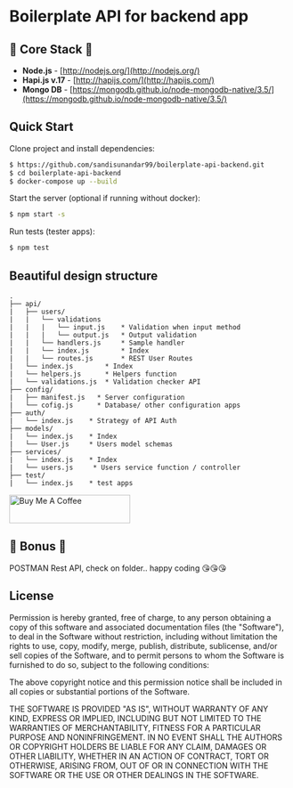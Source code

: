 # Boilerplate API for backend app

## :star2: Core Stack :star2:

- **Node.js** - [http://nodejs.org/](http://nodejs.org/)
- **Hapi.js v.17** - [http://hapijs.com/](http://hapijs.com/)
- **Mongo DB** - [https://mongodb.github.io/node-mongodb-native/3.5/](https://mongodb.github.io/node-mongodb-native/3.5/)

## Quick Start

Clone project and install dependencies:
```bash
$ https://github.com/sandisunandar99/boilerplate-api-backend.git
$ cd boilerplate-api-backend
$ docker-compose up --build
```

Start the server (optional if running without docker):
```bash
$ npm start -s
```

Run tests (tester apps):
```bash
$ npm test
```

## Beautiful design structure
```
.
├── api/
|   ├── users/
|   |   └── validations
|   |   |   └── input.js    * Validation when input method
|   |   |   └── output.js   * Output validation
|   |   └── handlers.js     * Sample handler
|   |   └── index.js        * Index
|   |   └── routes.js       * REST User Routes
|   └── index.js        * Index
|   └── helpers.js      * Helpers function
|   └── validations.js  * Validation checker API
├── config/
|   ├── manifest.js   * Server configuration
|   └── cofig.js      * Database/ other configuration apps 
├── auth/
|   └── index.js    * Strategy of API Auth
├── models/
|   └── index.js    * Index
|   └── User.js     * Users model schemas
├── services/
|   └── index.js    * Index
|   └── users.js     * Users service function / controller
├── test/
|   └── index.js    * test apps

```

<a href="https://www.buymeacoffee.com/sandisunandar99" target="_blank"><img src="https://cdn.buymeacoffee.com/buttons/default-orange.png" alt="Buy Me A Coffee" style="height: 51px !important;width: 217px !important;" ></a>

## :sparkling_heart: Bonus :sparkling_heart:
POSTMAN Rest API, check on folder.. happy coding :kissing_heart::kissing_heart::kissing_heart:

## License
Permission is hereby granted, free of charge, to any person obtaining a copy
of this software and associated documentation files (the "Software"), to deal
in the Software without restriction, including without limitation the rights
to use, copy, modify, merge, publish, distribute, sublicense, and/or sell
copies of the Software, and to permit persons to whom the Software is
furnished to do so, subject to the following conditions:

The above copyright notice and this permission notice shall be included in all
copies or substantial portions of the Software.

THE SOFTWARE IS PROVIDED "AS IS", WITHOUT WARRANTY OF ANY KIND, EXPRESS OR
IMPLIED, INCLUDING BUT NOT LIMITED TO THE WARRANTIES OF MERCHANTABILITY,
FITNESS FOR A PARTICULAR PURPOSE AND NONINFRINGEMENT. IN NO EVENT SHALL THE
AUTHORS OR COPYRIGHT HOLDERS BE LIABLE FOR ANY CLAIM, DAMAGES OR OTHER
LIABILITY, WHETHER IN AN ACTION OF CONTRACT, TORT OR OTHERWISE, ARISING FROM,
OUT OF OR IN CONNECTION WITH THE SOFTWARE OR THE USE OR OTHER DEALINGS IN THE
SOFTWARE.
